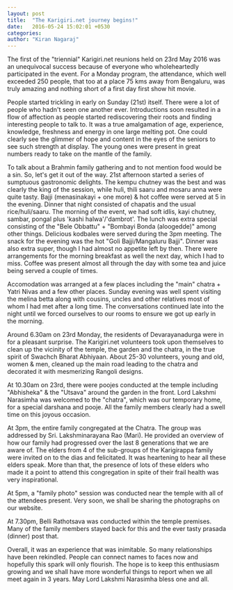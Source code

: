 ```yaml
---
layout: post
title:  "The Karigiri.net journey begins!"
date:   2016-05-24 15:02:01 +0530
categories: 
author: "Kiran Nagaraj"
---
```

The first of the "triennial" Karigiri.net reunions held on 23rd May 2016 was an unequivocal success because of everyone who wholeheartedly participated in the event. For a Monday program, the attendance, which well exceeded 250 people, that too at a place 75 kms away from Bengaluru, was truly amazing and nothing short of a first day first show hit movie.

People started trickling in early on Sunday (21st) itself. There were a lot of people who hadn't seen one another ever. Introductions soon resulted in a flow of affection as people started rediscovering their roots and finding interesting people to talk to. It was a true amalgamation of age, experience, knowledge, freshness and energy in one large melting pot. One could clearly see the glimmer of hope and content in the eyes of the seniors to see such strength at display. The young ones were present in great numbers ready to take on the mantle of the family.

To talk about a Brahmin family gathering and to not mention food would be a sin. So, let's get it out of the way. 21st afternoon started a series of sumptuous gastronomic delights. The kempu chutney was the best and was clearly the king of the session, while huli, thili saaru and mosaru anna were quite tasty.  Bajji (menasinakayi + one more) & hot coffee were served at 5 in the evening. Dinner that night consisted of chapatis and the usual rice/huli/saaru. The morning of the event, we had soft idlis, kayi chutney, sambar, pongal plus 'kashi halwa'/'dambrot'. The lunch was extra special consisting of the "Bele Obbattu" + "Bombayi Bonda (aloogedde)" among other things. Delicious kodbales were served during the 3pm meeting. The snack for the evening was the hot "Goli Bajji/Mangaluru Bajji". Dinner was also extra super, though I had almost no appetite left by then. There were arrangements for the morning breakfast as well the next day, which I had to miss. Coffee was present almost all through the day with some tea and juice being served a couple of times.

Accomodation was arranged at a few places including the "main" chatra + Yatri Nivas and a few other places. Sunday evening was well spent visiting the melina betta along with cousins, uncles and other relatives most of whom I had met after a long time. The conversations continued late into the night until we forced ourselves to our rooms to ensure we got up early in the morning.

Around 6.30am on 23rd Monday, the residents of Devarayanadurga were in for a pleasant surprise. The Karigiri.net volunteers took upon themselves to clean up the vicinity of the temple, the garden and the chatra, in the true spirit of Swachch Bharat Abhiyaan. About 25-30 volunteers, young and old, women & men, cleaned up the main road leading to the chatra and decorated it with mesmerizing Rangoli designs.

At 10.30am on 23rd, there were poojes conducted at the temple including "Abhisheka" & the "Utsava" around the garden in the front. Lord Lakshmi Narasimha was welcomed to the "chatra", which was our temporary home, for a special darshana and pooje. All the family members clearly had a swell time on this joyous occasion.

At 3pm, the entire family congregated at the Chatra. The group was addressed by Sri. Lakshminarayana Rao (Mari). He provided an overview of how our family had progressed over the last 8 generations that we are aware of. The elders from 4 of the sub-groups of the Karigirappa family were invited on to the dias and felicitated. It was heartening to hear all these elders speak. More than that, the presence of lots of these elders who made it a point to attend this congregation in spite of their frail health was very inspirational. 

At 5pm, a "family photo" session was conducted near the temple with all of the attendees present. Very soon, we shall be sharing the photographs on our website.

At 7.30pm, Belli Rathotsava was conducted within the temple premises. Many of the family members stayed back for this and the ever tasty prasada (dinner) post that. 

Overall, it was an experience that was inimitable. So many relationships have been rekindled. People can connect names to faces now and hopefully this spark will only flourish. The hope is to keep this enthusiasm growing and we shall have more wonderful things to report when we all meet again in 3 years. May Lord Lakshmi Narasimha bless one and all.

